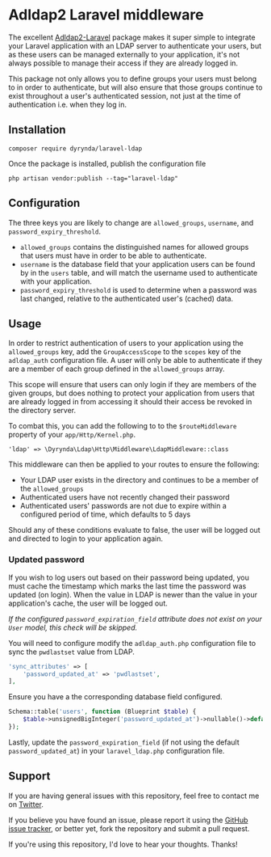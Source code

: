 # Adldap2 Laravel middleware

The excellent [Adldap2-Laravel](https://github.com/Adldap2/Adldap2-Laravel/) package makes it super simple to integrate your Laravel application with an LDAP server to authenticate your users, but as these users can be managed externally to your application, it's not always possible to manage their access if they are already logged in.

This package not only allows you to define groups your users must belong to in order to authenticate, but will also ensure that those groups continue to exist throughout a user's authenticated session, not just at the time of authentication i.e. when they log in.

## Installation

    composer require dyrynda/laravel-ldap

Once the package is installed, publish the configuration file

    php artisan vendor:publish --tag="laravel-ldap"

## Configuration

The three keys you are likely to change are `allowed_groups`, `username`, and `password_expiry_threshold`.

* `allowed_groups` contains the distinguished names for allowed groups that users must have in order to be able to authenticate.
* `username` is the database field that your application users can be found by in the `users` table, and will match the username used to authenticate with your application.
* `password_expiry_threshold` is used to determine when a password was last changed, relative to the authenticated user's (cached) data.

## Usage

In order to restrict authentication of users to your application using the `allowed_groups` key, add the `GroupAccessScope` to the `scopes` key of the `adldap_auth` configuration file. A user will only be able to authenticate if they are a member of each group defined in the `allowed_groups` array.

This scope will ensure that users can only login if they are members of the given groups, but does nothing to protect your application from users that are already logged in from accessing it should their access be revoked in the directory server.

To combat this, you can add the following to to the `$routeMiddleware` property of your `app/Http/Kernel.php`.

    'ldap' => \Dyrynda\Ldap\Http\Middleware\LdapMiddleware::class

This middleware can then be applied to your routes to ensure the following:

* Your LDAP user exists in the directory and continues to be a member of the `allowed_groups`
* Authenticated users have not recently changed their password
* Authenticated users' passwords are not due to expire within a configured period of time, which defaults to 5 days

Should any of these conditions evaluate to false, the user will be logged out and directed to login to your application again.

### Updated password

If you wish to log users out based on their password being updated, you must cache the timestamp which marks the last time the password was updated (on login). When the value in LDAP is newer than the value in your application's cache, the user will be logged out.

*If the configured `password_expiration_field` attribute does not exist on your `User` model, this check will be skipped.*

You will need to configure modify the `adldap_auth.php` configuration file to sync the `pwdlastset` value from LDAP.

```php
'sync_attributes' => [
    'password_updated_at' => 'pwdlastset',
],
```

Ensure you have a the corresponding database field configured.

```php
Schema::table('users', function (Blueprint $table) {
    $table->unsignedBigInteger('password_updated_at')->nullable()->default(null);
});
```

Lastly, update the `password_expiration_field` (if not using the default `password_updated_at`) in your `laravel_ldap.php` configuration file.

## Support
If you are having general issues with this repository, feel free to contact me on [Twitter](https://twitter.com/michaeldyrynda).

If you believe you have found an issue, please report it using the [GitHub issue tracker](https://github.com/michaeldyrynda/laravel-ldap/issues), or better yet, fork the repository and submit a pull request.

If you're using this repository, I'd love to hear your thoughts. Thanks!
